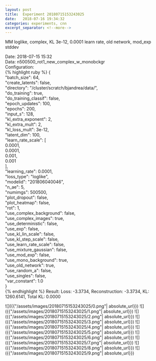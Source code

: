 ```yaml
---
layout: post
title:  Experiment 20180715153243025
date:   2018-07-16 19:34:32
categories: experiments, cnn
excerpt_separator: <!--more-->
---
```

MM loglike, complex, KL 3e-12, 0.0001 learn rate, old network, mod_exp stddev  

 <!--more-->
Date: 2018-07-15 15:32  
Data: n500500_rot1_new_complex_w_monobckgr  
Configuration:   
{% highlight ruby %}
{  
    "batch_size": 64,   
    "create_latents": false,   
    "directory": "/cluster/scratch/bjandrea/data/",   
    "do_training": true,   
    "do_training_classif": false,   
    "epoch_updates": 100,   
    "epochs": 200,   
    "input_s": 128,   
    "kl_extra_exponent": 2,   
    "kl_extra_mult": 2,   
    "kl_loss_mult": 3e-12,   
    "latent_dim": 100,   
    "learn_rate_scale": [  
        0.0001,   
        0.0001,   
        0.001,   
        0.001  
    ],   
    "learning_rate": 0.0001,   
    "loss_type": "loglike",   
    "modelid": "201806040046",   
    "n_ae": 5,   
    "numimgs": 500500,   
    "plot_dropout": false,   
    "plot_heatmap": false,   
    "rot": 1,   
    "use_complex_background": false,   
    "use_complex_images": true,   
    "use_deterministic": false,   
    "use_exp": false,   
    "use_kl_lin_scale": false,   
    "use_kl_step_scale": false,   
    "use_learn_rate_scale": false,   
    "use_mixture_gaussian": false,   
    "use_mod_exp": false,   
    "use_mono_background": true,   
    "use_old_network": true,   
    "use_random_a": false,   
    "use_singles": false,   
    "var_constant": 1.0  
}  
{% endhighlight %}
Result: Loss: -3.3734, Reconstruction: -3.3734, KL: 1260.6141, Total KL: 0.0000  

![]({{"/assets/images/20180715153243025/0.png"| absolute_url}})
![]({{"/assets/images/20180715153243025/1.png"| absolute_url}})
![]({{"/assets/images/20180715153243025/2.png"| absolute_url}})
![]({{"/assets/images/20180715153243025/3.png"| absolute_url}})
![]({{"/assets/images/20180715153243025/4.png"| absolute_url}})
![]({{"/assets/images/20180715153243025/5.png"| absolute_url}})
![]({{"/assets/images/20180715153243025/6.png"| absolute_url}})
![]({{"/assets/images/20180715153243025/7.png"| absolute_url}})
![]({{"/assets/images/20180715153243025/8.png"| absolute_url}})
![]({{"/assets/images/20180715153243025/9.png"| absolute_url}})

